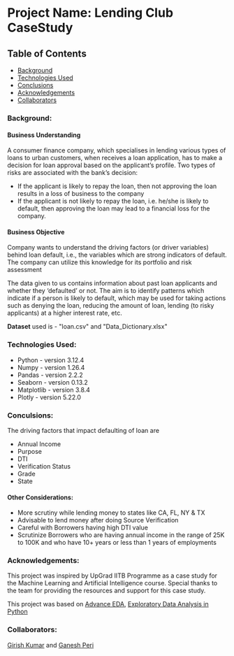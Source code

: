 # Project Name: Lending Club CaseStudy 

## Table of Contents
* [Background](#background)
* [Technologies Used](#technologies-used)
* [Conclusions](#conculsions)
* [Acknowledgements](#acknowledgements)
* [Collaborators](#collaborators)

### Background:
#### Business Understanding
A consumer finance company, which specialises in lending various types of loans to urban customers, when receives a loan application, has to make a decision for loan approval based on the applicant’s profile. Two types of risks are associated with the bank’s decision:

* If the applicant is likely to repay the loan, then not approving the loan results in a loss of business to the company
* If the applicant is not likely to repay the loan, i.e. he/she is likely to default, then approving the loan may lead to a financial loss for the company.

#### Business Objective
Company wants to understand the driving factors (or driver variables) behind loan default, i.e., the variables which are strong indicators of default. The company can utilize this knowledge for its portfolio and risk assessment

The data given to us contains information about past loan applicants and whether they ‘defaulted’ or not. The aim is to identify patterns which indicate if a person is likely to default, which may be used for taking actions such as denying the loan, reducing the amount of loan, lending (to risky applicants) at a higher interest rate, etc.

**Dataset** used is - "loan.csv" and "Data_Dictionary.xlsx"


### Technologies Used:
* Python - version 3.12.4
* Numpy - version 1.26.4
* Pandas - version 2.2.2
* Seaborn - version 0.13.2
* Matplotlib - version 3.8.4
* Plotly - version 5.22.0

### Conculsions:
The driving factors that impact defaulting of loan are
* Annual Income
* Purpose
* DTI
* Verification Status
* Grade
* State

#### Other Considerations:

* More scrutiny while lending money to states like CA, FL, NY & TX
* Advisable to lend money after doing Source Verification
* Careful with Borrowers having high DTI value
* Scrutinize Borrowers who are having annual income in the range of 25K to 100K and who have 10+ years or less than 1 years of employments


### Acknowledgements:
This project was inspired by UpGrad IITB Programme as a case study for the Machine Learning and Artificial Intelligence course.
Special thanks to the team for providing the resources and support for this case study.

This project was based on [Advance EDA](https://www.youtube.com/watch?v=bNY3Xaxww7g&t=1771s), [Exploratory Data Analysis in Python](https://www.udemy.com/course/exploratory-data-analysis-in-python)


### Collaborators:
 [Girish Kumar](https://github.com/ga898) and  [Ganesh Peri](https://github.com/GeekGani)
